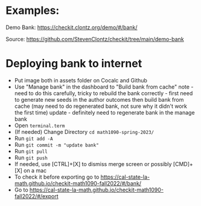 # Examples:

Demo Bank: https://checkit.clontz.org/demo/#/bank/

Source: https://github.com/StevenClontz/checkit/tree/main/demo-bank

# Deploying bank to internet

- Put image both in assets folder on Cocalc and Github
- Use "Manage bank" in the dashboard to "Build bank from cache"
  note \- need to do this carefully, tricky to rebuild the bank correctly \- first need to generate new seeds in the author outcomes then build bank from cache \(may need to do regenerated bank, not sure why it didn't work the first time\) update \- definitely need to regenerate bank in the manage bank
- Open `terminal.term`
- \(If needed\) Change Directory `cd math1090-spring-2023/`
- Run `git add -A`
- Run `git commit -m "update bank"`
- Run `git pull`
- Run `git push`
- If needed, use [CTRL]+[X] to dismiss merge screen or possibly [CMD]+[X] on a mac
- To check it before exporting go to [https://cal\-state\-la\-math.github.io/checkit\-math1090\-fall2022/\#/bank/](https://cal-state-la-math.github.io/checkit-math1090-fall2022/#/bank/) 
- Go to [https://cal\-state\-la\-math.github.io/checkit\-math1090\-fall2022/\#/export](https://cal-state-la-math.github.io/checkit-math1090-fall2022/#/export)

